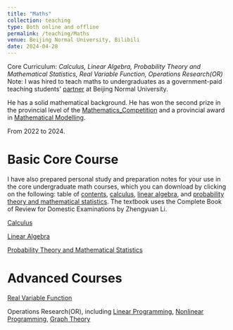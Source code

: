 ```yaml
---
title: "Maths"
collection: teaching
type: Both online and offline
permalink: /teaching/Maths
venue: Beijing Normal University, Bilibili
date: 2024-04-28
---
```


Core Curriculum: *Calculus, Linear Algebra, Probability Theory and Mathematical Statistics, Real Variable Function, Operations Research(OR)* Note: I was hired to teach maths to undergraduates as a government-paid teaching students' [partner]({{site.url}}/file/乐学.pdf) at Beijing Normal University.

He has a solid mathematical background. He has won the second prize in the provincial level of the [Mathematics_Competition]({{site.url}}/file/mathematics_competition.pdf) and a provincial award in [Mathematical Modelling]({{site.url}}/file/mathematical_modelling.pdf).

From 2022 to 2024.

Basic Core Course
======
I have also prepared personal study and preparation notes for your use in the core undergraduate math courses, which you can download by clicking on the following: table of [contents]({{site.url}}Warehouse/math_mulu.pdf), [calculus](Warehouse/math_Calculus.pdf), [linear algebra](Warehouse/math_linear_algebra.pdf), and [probability theory and mathematical statistics](Warehouse/math_pro_sta.pdf). The textbook uses the Complete Book of Review for Domestic Examinations by Zhengyuan Li.

[Calculus](https://www.bilibili.com/video/BV1Q7421f7jn/)

[Linear Algebra](https://www.bilibili.com/video/BV1ar42177QF/)

[Probability Theory and Mathematical Statistics](https://www.bilibili.com/video/BV1rm421p7y8/)

Advanced Courses
======
[Real Variable Function](https://www.bilibili.com/video/BV1nu411Y77F/)

Operations Research(OR), including [Linear Programming](https://www.bilibili.com/video/BV1bF4m1T7nF/), [Nonlinear Programming](https://www.bilibili.com/video/BV1Ct421T7Fm/), [Graph Theory](https://www.bilibili.com/video/BV1sJ4m1K76Z/)

